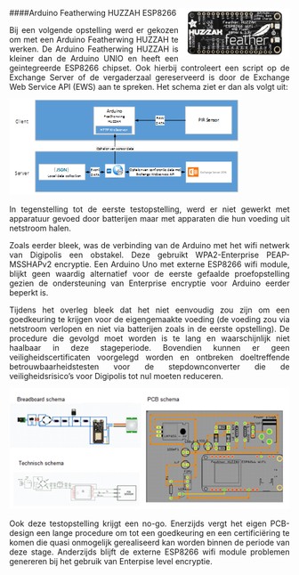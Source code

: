 ####Arduino Featherwing HUZZAH ESP8266
<img src="images/featherwing.png" alt="FIGUUR 3: ARDUINO UNO WIZFI210 SHIELD" width="200" height="" align="right">
<p style="text-align: justify;">Bij een volgende opstelling werd er gekozen om met een Arduino Featherwing HUZZAH te werken. De Arduino Featherwing HUZZAH is kleiner dan de Arduino UNIO en heeft een geintegreerde ESP8266 chipset. Ook hierbij controleert een script op de Exchange Server of de vergaderzaal gereserveerd is door de Exchange Web Service API (EWS) aan te spreken. Het schema ziet er dan als volgt uit:</p> 

![ARDUINO featherwing HUZZAH EN PIR ARCHITECTUUR](images/architecturfeatherwing.png)

<p style="text-align: justify;">In tegenstelling tot de eerste testopstelling, werd er niet gewerkt met apparatuur gevoed door batterijen maar met apparaten die hun voeding uit netstroom halen.</p> 
<p style="text-align: justify;">Zoals eerder bleek, was de verbinding van de Arduino met het wifi netwerk van Digipolis een obstakel. Deze gebruikt WPA2-Enterprise PEAP-MSSHAPv2 encryptie. Een Arduino Uno met externe ESP8266 wifi module, blijkt geen waardig alternatief voor de eerste gefaalde proefopstelling gezien de ondersteuning van Enterprise encryptie voor Arduino eerder beperkt is.</p> 
<p style="text-align: justify;">Tijdens het overleg bleek dat het niet eenvoudig zou zijn om een goedkeuring te krijgen voor de eigengemaakte voeding (de voeding zou via netstroom verlopen en niet via batterijen zoals in de eerste opstelling). De procedure die gevolgd moet worden is te lang en waarschijnlijk niet haalbaar in deze stageperiode. Bovendien kunnen er geen veiligheidscertificaten voorgelegd worden en ontbreken doeltreffende betrouwbaarheidstesten voor de stepdownconverter die de veiligheidsrisico’s voor Digipolis tot nul moeten reduceren.</p>

![FIGUUR 4: ARDUINO featherwing HUZZAH EN PIR ARCHITECTUUR](images/featherwinghuzzahschemas.png)


<p style="text-align: justify;">Ook deze testopstelling krijgt een no-go. Enerzijds vergt het eigen PCB-design een lange procedure om tot een goedkeuring en een certificiëring te komen die quasi onmogelijk gerealiseerd kan worden binnen de periode van deze stage. Anderzijds blijft de externe ESP8266 wifi module problemen genereren bij het gebruik van Enterpise level encryptie.</p> 